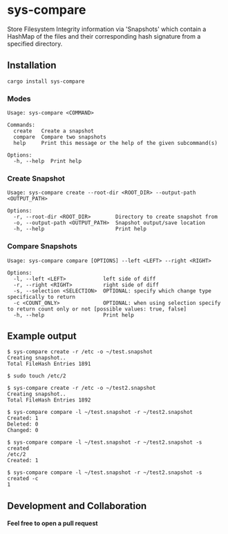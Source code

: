# sys-compare
Store Filesystem Integrity information via 'Snapshots' which contain a HashMap of the files and their corresponding hash signature from a specified directory.

## Installation
```shell
cargo install sys-compare
```

### Modes
```shell
Usage: sys-compare <COMMAND>

Commands:
  create   Create a snapshot
  compare  Compare two snapshots
  help     Print this message or the help of the given subcommand(s)

Options:
  -h, --help  Print help
```

### Create Snapshot
```shell
Usage: sys-compare create --root-dir <ROOT_DIR> --output-path <OUTPUT_PATH>

Options:
  -r, --root-dir <ROOT_DIR>        Directory to create snapshot from
  -o, --output-path <OUTPUT_PATH>  Snapshot output/save location
  -h, --help                       Print help
```

### Compare Snapshots
```shell
Usage: sys-compare compare [OPTIONS] --left <LEFT> --right <RIGHT>

Options:
  -l, --left <LEFT>            left side of diff
  -r, --right <RIGHT>          right side of diff
  -s, --selection <SELECTION>  OPTIONAL: specify which change type specifically to return
  -c <COUNT_ONLY>              OPTIONAL: when using selection specify to return count only or not [possible values: true, false]
  -h, --help                   Print help
```

## Example output
```shell
$ sys-compare create -r /etc -o ~/test.snapshot
Creating snapshot..
Total FileHash Entries 1891

$ sudo touch /etc/2

$ sys-compare create -r /etc -o ~/test2.snapshot
Creating snapshot..
Total FileHash Entries 1892

$ sys-compare compare -l ~/test.snapshot -r ~/test2.snapshot
Created: 1
Deleted: 0
Changed: 0

$ sys-compare compare -l ~/test.snapshot -r ~/test2.snapshot -s created
/etc/2
Created: 1

$ sys-compare compare -l ~/test.snapshot -r ~/test2.snapshot -s created -c
1
```

## Development and Collaboration
#### Feel free to open a pull request
